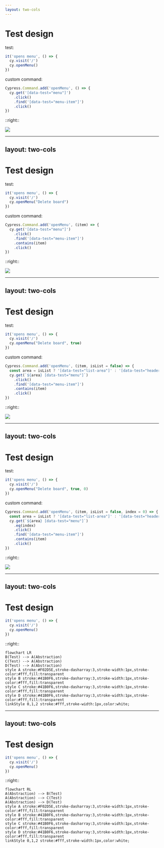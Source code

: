 ```yaml
---
layout: two-cols
---
```


# Test design

test:
```js {*|3}
it('opens menu', () => {
  cy.visit('/')
  cy.openMenu()
})
```
custom command:
```js
Cypress.Command.add('openMenu', () => {
  cy.get('[data-test="menu"]')
    .click()
    .find('[data-test="menu-item"]')
    .click()
})
```

::right::
<div class="grid items-center h-full">
<img src="/images/board.png" />
</div>

<style>
  .two-columns {
  gap: 1rem;
  grid-template-columns: 5fr 3fr !important;
}
</style>

<!--
- **three dot button** opens a menu
- sequence of actions that might occur multiple times in our test suite, we want to be DRY, let’s abstract
- [click] so we create a custom command to abstract it
- so far so good, but then
-->

---
layout: two-cols
---
# Test design

test:
```js {*|3}
it('opens menu', () => {
  cy.visit('/')
  cy.openMenu("Delete board")
})
```

custom command:
```js {*|1,5}{at:1}
Cypress.Command.add('openMenu', (item) => {
  cy.get('[data-test="menu"]')
    .click()
    .find('[data-test="menu-item"]')
    .contains(item)
    .click()
})
```

::right::
<div class="grid items-center h-full">
<img src="/images/board2.png" />
</div>

<style>
  .two-columns {
  gap: 1rem;
  grid-template-columns: 5fr 3fr !important;
}
</style>

<!-- 
- we have multiple items
- [click]
- so to keep this abstraction we add a parameter so that we can pass the name of the item we want to pick from menu
 -->

---
layout: two-cols
---

# Test design

test:
```js {*|3}
it('opens menu', () => {
  cy.visit('/')
  cy.openMenu("Delete board", true)
})
```

custom command:

```js {*|1|2|1-3}{at:1}
Cypress.Command.add('openMenu', (item, isList = false) => {
  const area = isList ? '[data-test="list-area"]' : '[data-test="header"]'
  cy.get(`${area} [data-test="menu"]`)
    .click()
    .find('[data-test="menu-item"]')
    .contains(item)
    .click()
})
```

::right::
<div class="grid items-center h-full">
<img src="/images/board3.png" />
</div>

<style>
  .two-columns {
  gap: 1rem;
  grid-template-columns: 5fr 3fr !important;
}
</style>

<!--
- but now we are introduced to another problem, because the menu component can actually be used for the main panel or in the todo lists
- [click] so we introduce a condition that will enable us to decide which menu we want to click 
- based on that condition [click]
- we fill the selector [click]
- we pass it into get command
-->

---
layout: two-cols
---

# Test design

test:
```js {*|3}
it('opens menu', () => {
  cy.visit('/')
  cy.openMenu("Delete board", true, 0)
})
```

custom command:

```js {*|1,4|*}{at:1}
Cypress.Command.add('openMenu', (item, isList = false, index = 0) => {
  const area = isList ? '[data-test="list-area"]' : '[data-test="header"]'
  cy.get(`${area} [data-test="menu"]`)
    .eq(index)
    .click()
    .find('[data-test="menu-item"]')
    .contains(item)
    .click()
})
```

::right::
<div class="grid items-center h-full">
<img src="/images/board4.png" />
</div>

<style>
  .two-columns {
  gap: 1rem;
  grid-template-columns: 5fr 3fr !important;
}
</style>

<!--
- And now we get to another problem, because there can be multiple todo lists
- [click] so we add an index number
- [click] when we now look at our custom command it has gotten way too complicated and we should probably refactor it
- by this time, our abstraction has become incredibely complex
-->

---
layout: two-cols
---

# Test design
```js
it('opens menu', () => {
  cy.visit('/')
  cy.openMenu()
})
```
::right::

```mermaid {fontSize: 40, scale: 2}
flowchart LR
B(Test) --> A(Abstraction)
C(Test) --> A(Abstraction)
D(Test) --> A(Abstraction)
style A stroke:#F02D5E,stroke-dasharray:3,stroke-width:1px,stroke-color:#fff,fill:transparent
style B stroke:#41B0F6,stroke-dasharray:3,stroke-width:1px,stroke-color:#fff,fill:transparent
style C stroke:#41B0F6,stroke-dasharray:3,stroke-width:1px,stroke-color:#fff,fill:transparent
style D stroke:#41B0F6,stroke-dasharray:3,stroke-width:1px,stroke-color:#fff,fill:transparent
linkStyle 0,1,2 stroke:#fff,stroke-width:1px,color:white;
```

<style>
.two-columns {
  gap: 1rem;
  grid-template-columns: 3fr 5fr !important;
}

.slidev-code-wrapper {
  padding-top: 35%
}
</style>

<!--
- but refactoring will now be a problem
- because we have all these tests using our abstraction
-->

---
layout: two-cols
---

# Test design
```js
it('opens menu', () => {
  cy.visit('/')
  cy.openMenu()
})
```
::right::
```mermaid {fontSize: 40, scale: 2}
flowchart RL
A(Abstraction) --> B(Test)
A(Abstraction) --> C(Test)
A(Abstraction) --> D(Test)
style A stroke:#F02D5E,stroke-dasharray:3,stroke-width:1px,stroke-color:#fff,fill:transparent
style B stroke:#41B0F6,stroke-dasharray:3,stroke-width:1px,stroke-color:#fff,fill:transparent
style C stroke:#41B0F6,stroke-dasharray:3,stroke-width:1px,stroke-color:#fff,fill:transparent
style D stroke:#41B0F6,stroke-dasharray:3,stroke-width:1px,stroke-color:#fff,fill:transparent
linkStyle 0,1,2 stroke:#fff,stroke-width:1px,color:white;
```

<style>
.two-columns {
  gap: 1rem;
  grid-template-columns: 3fr 5fr !important;
}

.slidev-code-wrapper {
  padding-top: 35%
}
</style>

<!--
- but when we change the abstraction, it’s going to affect all our tests

- so why am I talking about this?
- as your project will scale, these kind of situations may start happening more often, and they are going to get harder to mitigate
- so when we talk about test design with the mindset of scaling the project, it’s really worth to be aware of what is an industry "good practice" and what is actually a good practice for your project
- because as we just demonstrated a seemingly good practice has the potential to turn into a nightmare
-->
